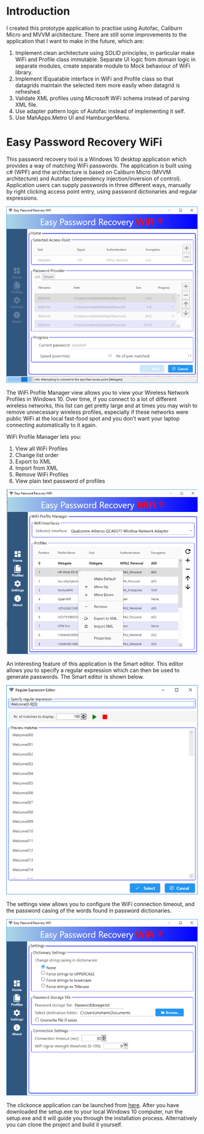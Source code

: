 # Introduction

I created this prototype application to practise using Autofac, Caliburn Micro and MVVM architecture. There are still some improvements to the application that I want to make in the future, which are:
1. Implement clean architecture using SOLID principles, in particular make WiFi and Profile class immutable. Separate UI logic from domain logic in separate modules, create separate module to Mock behaviour of WiFi library.
2. Implement IEquatable interface in WiFi and Profile class so that datagrids maintain the selected item more easily when datagrid is refreshed.
3. Validate XML profiles using Microsoft WiFi schema instead of parsing XML file.
4. Use adapter pattern logic of Autofac instead of implementing it self.
5. Use MahApps.Metro UI and HamburgerMenu.

# Easy Password Recovery WiFi

This password recovery tool is a Windows 10 desktop application which provides a way of matching WiFi passwords. The application is built using c# (WPF) and the architecture is based on Caliburn Micro (MVVM architecture) and Autofac (dependency injection/inversion of control). Application users can supply passwords in three different ways, manually by right clicking access point entry, using password dictionaries and regular expressions.

<img alt="screenshot" src="https://github.com/Mohamed1976/EasyPasswordRecoveryWiFi/blob/master/PreviewImages/BruteforceView.png" />

The WiFi Profile Manager view allows you to view your Wireless Network Profiles in Windows 10. Over time, if you connect to a lot of different wireless networks, this list can get pretty large and at times you may wish to remove unnecessary wireless profiles, especially if these networks were public WiFi at the local fast-food spot and you don’t want your laptop connecting automatically to it again.

WiFi Profile Manager lets you:
1. View all WiFi Profiles
2. Change list order
3. Export to XML
4. Import from XML
5. Remove WiFi Profiles
6. View plain text password of profiles

<img alt="screenshot" src="https://github.com/Mohamed1976/EasyPasswordRecoveryWiFi/blob/master/PreviewImages/ProfileManager.png" />

An interesting feature of this application is the Smart editor. This editor allows you to specify a regular expression which can then be used to generate passwords. The Smart editor is shown below.

<img alt="screenshot" src="https://github.com/Mohamed1976/EasyPasswordRecoveryWiFi/blob/master/PreviewImages/RegExView.png" />

The settings view allows you to configure the WiFi connection timeout, and the password casing of the words found in password dictionaries.

<img alt="screenshot" src="https://github.com/Mohamed1976/EasyPasswordRecoveryWiFi/blob/master/PreviewImages/SettingsView.png" />

The clickonce application can be launched from <a href="https://github.com/Mohamed1976/EasyPasswordRecoveryWiFi/blob/master/EasyPasswordRecoveryWiFi/publish/setup.exe" target="_blank">here</a>. After you have downloaded the setup.exe to your local Windows 10 computer, run the setup.exe and it will guide you through the installation process. Alternatively you can clone the project and build it yourself.  
